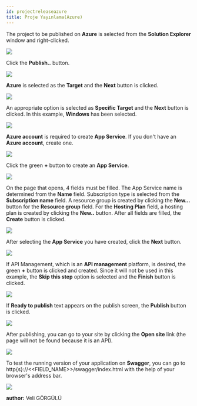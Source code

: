 ```yaml
---
id: projectreleaseazure
title: Proje Yayınlama(Azure)
---
```

The project to be published on **Azure** is selected from the **Solution Explorer** window and right-clicked.

![](./../media/image127.png)

Click the **Publish..** button.

![](./../media/image128.png)

**Azure** is selected as the **Target** and the **Next** button is clicked.

![](./../media/image129.png)

An appropriate option is selected as **Specific Target** and the **Next** button is clicked. In this example, **Windows** has been selected.

![](./../media/image130.png)

**Azure account** is required to create **App Service**. If you don't have an **Azure account**, create one.

![](./../media/image131.png)

Click the green **+** button to create an **App Service**.

![](./../media/image132.png)

On the page that opens, 4 fields must be filled. The App Service name is determined from the **Name** field.
Subscription type is selected from the **Subscription name** field. A resource group is created by clicking the
**New...** button for the **Resource group** field. For the **Hosting Plan** field, a hosting plan is created by
clicking the **New..** button. After all fields are filled, the **Create** button is clicked.

![](./../media/image133.png)

After selecting the **App Service** you have created, click the **Next** button.

![](./../media/image134.png)

 If API Management, which is an **API management** platform, is desired, the green **+**
 button is clicked and created. Since it will not be used in this example, the **Skip this step**
 option is selected and the **Finish** button is clicked.

![](./../media/image135.png)

If **Ready to publish** text appears on the publish screen, the **Publish** button is clicked.

![](./../media/image136.png)

After publishing, you can go to your site by clicking the **Open site** link (the page will not be found because it is an API).

![](./../media/image137.png)

To test the running version of your application on **Swagger**, you can go to http{s}://<<FIELD_NAME>>/swagger/index.html with the help of your browser's address bar.

![](./../media/image138.png)

**author:** Veli GÖRGÜLÜ
